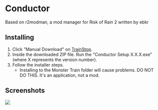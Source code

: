 # Conductor

Based on r2modman, a mod manager for Risk of Rain 2 written by ebkr

## Installing
1. Click "Manual Download" on [TrainStop]().
2. Inside the downloaded ZIP file. Run the "Conductor Setup X.X.X.exe" (where X represents the version number).
3. Follow the installer steps.
    - Installing to the Monster Train folder will cause problems. DO NOT DO THIS. It's an application, not a mod.

## Screenshots

![](https://i.imgur.com/otgj5lm.png)
